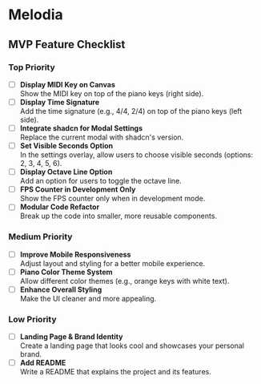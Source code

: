 # Melodia

## MVP Feature Checklist

### Top Priority

- [ ] **Display MIDI Key on Canvas**  
       Show the MIDI key on top of the piano keys (right side).
- [ ] **Display Time Signature**  
       Add the time signature (e.g., 4/4, 2/4) on top of the piano keys (left side).
- [ ] **Integrate shadcn for Modal Settings**  
       Replace the current modal with shadcn's version.
- [ ] **Set Visible Seconds Option**  
       In the settings overlay, allow users to choose visible seconds (options: 2, 3, 4, 5, 6).
- [ ] **Display Octave Line Option**  
       Add an option for users to toggle the octave line.
- [ ] **FPS Counter in Development Only**  
       Show the FPS counter only when in development mode.
- [ ] **Modular Code Refactor**  
       Break up the code into smaller, more reusable components.

### Medium Priority

- [ ] **Improve Mobile Responsiveness**  
       Adjust layout and styling for a better mobile experience.
- [ ] **Piano Color Theme System**  
       Allow different color themes (e.g., orange keys with white text).
- [ ] **Enhance Overall Styling**  
       Make the UI cleaner and more appealing.

### Low Priority

- [ ] **Landing Page & Brand Identity**  
       Create a landing page that looks cool and showcases your personal brand.
- [ ] **Add README**  
       Write a README that explains the project and its features.
